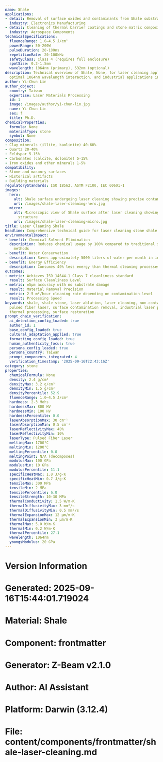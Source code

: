 ```yaml
---
name: Shale
applications:
- detail: Removal of surface oxides and contaminants from Shale substrates
  industry: Electronics Manufacturing
- detail: Cleaning of thermal barrier coatings and stone matrix composites
  industry: Aerospace Components
technicalSpecifications:
  fluenceRange: 1.0–4.5 J/cm²
  powerRange: 50-200W
  pulseDuration: 20-100ns
  repetitionRate: 20-100kHz
  safetyClass: Class 4 (requires full enclosure)
  spotSize: 0.2-1.5mm
  wavelength: 1064nm (primary), 532nm (optional)
description: Technical overview of Shale, None, for laser cleaning applications, including
  optimal 1064nm wavelength interaction, and industrial applications in surface preparation.
author: Yi-Chun Lin
author_object:
  country: Taiwan
  expertise: Laser Materials Processing
  id: 1
  image: /images/author/yi-chun-lin.jpg
  name: Yi-Chun Lin
  sex: f
  title: Ph.D.
chemicalProperties:
  formula: None
  materialType: stone
  symbol: None
composition:
- Clay minerals (illite, kaolinite) 40-60%
- Quartz 20-40%
- Feldspar 5-15%
- Carbonates (calcite, dolomite) 5-15%
- Iron oxides and other minerals 1-5%
compatibility:
- Stone and masonry surfaces
- Historical artifacts
- Building materials
regulatoryStandards: ISO 18562, ASTM F2100, IEC 60601-1
images:
  hero:
    alt: Shale surface undergoing laser cleaning showing precise contamination removal
    url: /images/shale-laser-cleaning-hero.jpg
  micro:
    alt: Microscopic view of Shale surface after laser cleaning showing detailed surface
      structure
    url: /images/shale-laser-cleaning-micro.jpg
title: Laser Cleaning Shale
headline: Comprehensive technical guide for laser cleaning stone shale
environmentalImpact:
- benefit: Chemical Solvent Elimination
  description: Reduces chemical usage by 100% compared to traditional solvent cleaning
    methods
- benefit: Water Conservation
  description: Saves approximately 5000 liters of water per month in industrial applications
- benefit: Energy Efficiency
  description: Consumes 40% less energy than thermal cleaning processes
outcomes:
- metric: Achieves ISO 14644-1 Class 7 cleanliness standard
  result: Surface Cleanliness Level
- metric: ±5μm accuracy with no substrate damage
  result: Material Removal Precision
- metric: 2-5 m²/hour cleaning rate depending on contamination level
  result: Processing Speed
keywords: shale, shale stone, laser ablation, laser cleaning, non-contact cleaning,
  pulsed fiber laser, surface contamination removal, industrial laser parameters,
  thermal processing, surface restoration
prompt_chain_verification:
  ai_detection_config_loaded: true
  author_id: 1
  base_config_loaded: true
  cultural_adaptation_applied: true
  formatting_config_loaded: true
  human_authenticity_focus: true
  persona_config_loaded: true
  persona_country: Taiwan
  prompt_components_integrated: 4
  verification_timestamp: '2025-09-16T22:43:16Z'
category: stone
properties:
  chemicalFormula: None
  density: 2.4 g/cm³
  densityMax: 3.2 g/cm³
  densityMin: 1.5 g/cm³
  densityPercentile: 52.9
  fluenceRange: 1.0–4.5 J/cm²
  hardness: 2-3 Mohs
  hardnessMax: 800 HV
  hardnessMin: 100 HV
  hardnessPercentile: 0.0
  laserAbsorptionMax: 30 cm⁻¹
  laserAbsorptionMin: 0.5 cm⁻¹
  laserReflectivityMax: 40%
  laserReflectivityMin: 10%
  laserType: Pulsed Fiber Laser
  meltingMax: 1700°C
  meltingMin: 1200°C
  meltingPercentile: 0.0
  meltingPoint: N/A (decomposes)
  modulusMax: 100 GPa
  modulusMin: 10 GPa
  modulusPercentile: 11.1
  specificHeatMax: 1.0 J/g·K
  specificHeatMin: 0.7 J/g·K
  tensileMax: 300 MPa
  tensileMin: 2 MPa
  tensilePercentile: 6.0
  tensileStrength: 10-30 MPa
  thermalConductivity: 1.5 W/m·K
  thermalDiffusivityMax: 3 mm²/s
  thermalDiffusivityMin: 0.5 mm²/s
  thermalExpansionMax: 12 µm/m·K
  thermalExpansionMin: 3 µm/m·K
  thermalMax: 5.0 W/m·K
  thermalMin: 0.2 W/m·K
  thermalPercentile: 27.1
  wavelength: 1064nm
  youngsModulus: 20 GPa
---
```


# Version Information
# Generated: 2025-09-16T15:44:01.719024
# Material: Shale
# Component: frontmatter
# Generator: Z-Beam v2.1.0
# Author: AI Assistant
# Platform: Darwin (3.12.4)
# File: content/components/frontmatter/shale-laser-cleaning.md